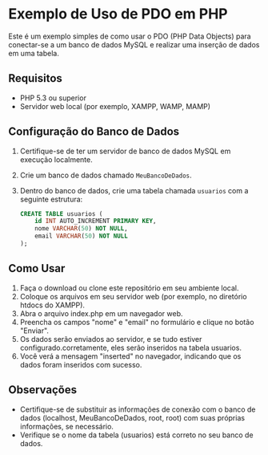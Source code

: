 # Exemplo de Uso de PDO em PHP

Este é um exemplo simples de como usar o PDO (PHP Data Objects) para conectar-se a um banco de dados MySQL e realizar uma inserção de dados em uma tabela.

## Requisitos

- PHP 5.3 ou superior
- Servidor web local (por exemplo, XAMPP, WAMP, MAMP)

## Configuração do Banco de Dados

1. Certifique-se de ter um servidor de banco de dados MySQL em execução localmente.
2. Crie um banco de dados chamado `MeuBancoDeDados`.
3. Dentro do banco de dados, crie uma tabela chamada `usuarios` com a seguinte estrutura:

   ```sql
   CREATE TABLE usuarios (
       id INT AUTO_INCREMENT PRIMARY KEY,
       nome VARCHAR(50) NOT NULL,
       email VARCHAR(50) NOT NULL
   );

## Como Usar
1. Faça o download ou clone este repositório em seu ambiente local.
2. Coloque os arquivos em seu servidor web (por exemplo, no diretório htdocs do XAMPP).
3. Abra o arquivo index.php em um navegador web.
4. Preencha os campos "nome" e "email" no formulário e clique no botão "Enviar".
5. Os dados serão enviados ao servidor, e se tudo estiver configurado.corretamente, eles serão inseridos na tabela usuarios.
6. Você verá a mensagem "inserted" no navegador, indicando que os dados foram inseridos com sucesso.

## Observações
- Certifique-se de substituir as informações de conexão com o banco de dados (localhost, MeuBancoDeDados, root, root) com suas próprias informações, se necessário.
- Verifique se o nome da tabela (usuarios) está correto no seu banco de dados.